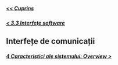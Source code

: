 ##### [<< Cuprins](../Cuprins.md)
##### [< 3.3 Interfețe software](3.3%20Interfețe%20software.md)
## Interfețe de comunicații
##### [4 Caracteristici ale sistemului: Overview >](../4%20Caracteristici%20ale%20sistemului/4.0%20Overview.md)
